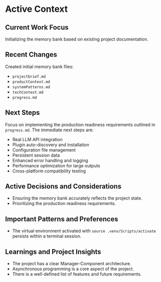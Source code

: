 # Active Context

## Current Work Focus
Initializing the memory bank based on existing project documentation.

## Recent Changes
Created initial memory bank files:
- `projectbrief.md`
- `productContext.md`
- `systemPatterns.md`
- `techContext.md`
- `progress.md`

## Next Steps
Focus on implementing the production readiness requirements outlined in `progress.md`. The immediate next steps are:
- Real LLM API integration
- Plugin auto-discovery and installation
- Configuration file management
- Persistent session data
- Enhanced error handling and logging
- Performance optimization for large outputs
- Cross-platform compatibility testing

## Active Decisions and Considerations
- Ensuring the memory bank accurately reflects the project state.
- Prioritizing the production readiness requirements.

## Important Patterns and Preferences
- The virtual environment activated with `source .venv/Scripts/activate` persists within a terminal session.

## Learnings and Project Insights
- The project has a clear Manager-Component architecture.
- Asynchronous programming is a core aspect of the project.
- There is a well-defined list of features and future requirements.

